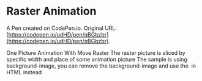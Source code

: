 # Raster Animation

A Pen created on CodePen.io. Original URL: [https://codepen.io/udHD/pen/qBGbzbr](https://codepen.io/udHD/pen/qBGbzbr).

One Picture Animation With Move Raster
The raster  picture is sliced by specific width and place of some animation picture
The sample is using background-image, you can remove the background-image and use the <img> in HTML instead